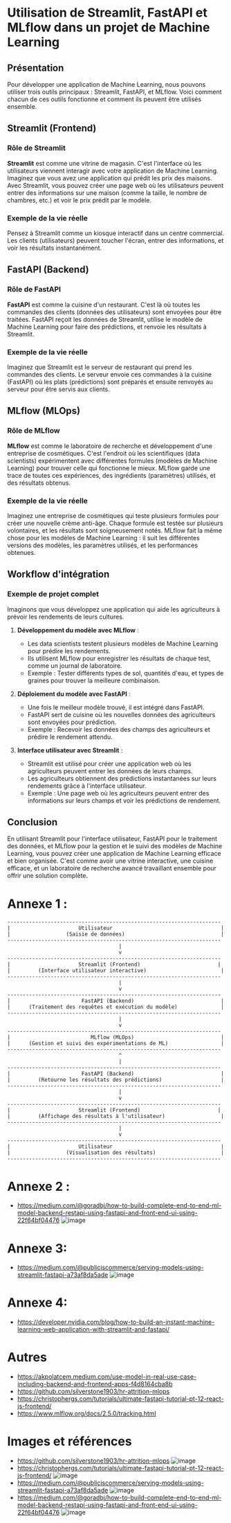 # Utilisation de Streamlit, FastAPI et MLflow dans un projet de Machine Learning

## Présentation

Pour développer une application de Machine Learning, nous pouvons utiliser trois outils principaux : Streamlit, FastAPI, et MLflow. Voici comment chacun de ces outils fonctionne et comment ils peuvent être utilisés ensemble.

## Streamlit (Frontend)

### Rôle de Streamlit

**Streamlit** est comme une vitrine de magasin. C'est l'interface où les utilisateurs viennent interagir avec votre application de Machine Learning. Imaginez que vous avez une application qui prédit les prix des maisons. Avec Streamlit, vous pouvez créer une page web où les utilisateurs peuvent entrer des informations sur une maison (comme la taille, le nombre de chambres, etc.) et voir le prix prédit par le modèle.

### Exemple de la vie réelle

Pensez à Streamlit comme un kiosque interactif dans un centre commercial. Les clients (utilisateurs) peuvent toucher l'écran, entrer des informations, et voir les résultats instantanément.

## FastAPI (Backend)

### Rôle de FastAPI

**FastAPI** est comme la cuisine d'un restaurant. C'est là où toutes les commandes des clients (données des utilisateurs) sont envoyées pour être traitées. FastAPI reçoit les données de Streamlit, utilise le modèle de Machine Learning pour faire des prédictions, et renvoie les résultats à Streamlit.

### Exemple de la vie réelle

Imaginez que Streamlit est le serveur de restaurant qui prend les commandes des clients. Le serveur envoie ces commandes à la cuisine (FastAPI) où les plats (prédictions) sont préparés et ensuite renvoyés au serveur pour être servis aux clients.

## MLflow (MLOps)

### Rôle de MLflow

**MLflow** est comme le laboratoire de recherche et développement d'une entreprise de cosmétiques. C'est l'endroit où les scientifiques (data scientists) expérimentent avec différentes formules (modèles de Machine Learning) pour trouver celle qui fonctionne le mieux. MLflow garde une trace de toutes ces expériences, des ingrédients (paramètres) utilisés, et des résultats obtenus.

### Exemple de la vie réelle

Imaginez une entreprise de cosmétiques qui teste plusieurs formules pour créer une nouvelle crème anti-âge. Chaque formule est testée sur plusieurs volontaires, et les résultats sont soigneusement notés. MLflow fait la même chose pour les modèles de Machine Learning : il suit les différentes versions des modèles, les paramètres utilisés, et les performances obtenues.

## Workflow d'intégration

### Exemple de projet complet

Imaginons que vous développez une application qui aide les agriculteurs à prévoir les rendements de leurs cultures.

1. **Développement du modèle avec MLflow** :
   - Les data scientists testent plusieurs modèles de Machine Learning pour prédire les rendements.
   - Ils utilisent MLflow pour enregistrer les résultats de chaque test, comme un journal de laboratoire.
   - Exemple : Tester différents types de sol, quantités d'eau, et types de graines pour trouver la meilleure combinaison.

2. **Déploiement du modèle avec FastAPI** :
   - Une fois le meilleur modèle trouvé, il est intégré dans FastAPI.
   - FastAPI sert de cuisine où les nouvelles données des agriculteurs sont envoyées pour prédiction.
   - Exemple : Recevoir les données des champs des agriculteurs et prédire le rendement attendu.

3. **Interface utilisateur avec Streamlit** :
   - Streamlit est utilisé pour créer une application web où les agriculteurs peuvent entrer les données de leurs champs.
   - Les agriculteurs obtiennent des prédictions instantanées sur leurs rendements grâce à l'interface utilisateur.
   - Exemple : Une page web où les agriculteurs peuvent entrer des informations sur leurs champs et voir les prédictions de rendement.

## Conclusion

En utilisant Streamlit pour l'interface utilisateur, FastAPI pour le traitement des données, et MLflow pour la gestion et le suivi des modèles de Machine Learning, vous pouvez créer une application de Machine Learning efficace et bien organisée. C'est comme avoir une vitrine interactive, une cuisine efficace, et un laboratoire de recherche avancé travaillant ensemble pour offrir une solution complète.

# Annexe 1 :

```
---------------------------------------------------------------------
|                      Utilisateur                                   |
|                  (Saisie de données)                               |
---------------------------------------------------------------------
                                    |
                                    v
---------------------------------------------------------------------
|                      Streamlit (Frontend)                         |
|         (Interface utilisateur interactive)                        |
---------------------------------------------------------------------
                                    |
                                    v
---------------------------------------------------------------------
|                       FastAPI (Backend)                            |
|      (Traitement des requêtes et exécution du modèle)              |
---------------------------------------------------------------------
                                    |
                                    v
---------------------------------------------------------------------
|                          MLflow (MLOps)                            |
|      (Gestion et suivi des expérimentations de ML)                 |
---------------------------------------------------------------------
                                    ^
                                    |
---------------------------------------------------------------------
|                       FastAPI (Backend)                            |
|         (Retourne les résultats des prédictions)                   |
---------------------------------------------------------------------
                                    |
                                    v
---------------------------------------------------------------------
|                      Streamlit (Frontend)                         |
|         (Affichage des résultats à l'utilisateur)                  |
---------------------------------------------------------------------
                                    |
                                    v
---------------------------------------------------------------------
|                      Utilisateur                                   |
|                  (Visualisation des résultats)                     |
---------------------------------------------------------------------
```
# Annexe 2 :
- https://medium.com/@goradbj/how-to-build-complete-end-to-end-ml-model-backend-restapi-using-fastapi-and-front-end-ui-using-22f64bf04476
![image](https://github.com/hrhouma/begining_IA_part1/assets/10111526/c261da4e-7fa2-460b-9d5f-31d5bf3a7426)

# Annexe 3: 
- https://medium.com/@publiciscommerce/serving-models-using-streamlit-fastapi-a73af8da5ade
![image](https://github.com/hrhouma/begining_IA_part1/assets/10111526/43bc6e5a-9940-40eb-b9cc-1bac19c3c525)



# Annexe 4:
- https://developer.nvidia.com/blog/how-to-build-an-instant-machine-learning-web-application-with-streamlit-and-fastapi/

# Autres
- https://akpolatcem.medium.com/use-model-in-real-use-case-including-backend-and-frontend-apps-f4d8164cba8b
- https://github.com/silverstone1903/hr-attrition-mlops
- https://christophergs.com/tutorials/ultimate-fastapi-tutorial-pt-12-react-js-frontend/
- https://www.mlflow.org/docs/2.5.0/tracking.html

# Images et références
- https://github.com/silverstone1903/hr-attrition-mlops
![image](https://github.com/hrhouma/begining_IA_part1/assets/10111526/c91e2558-ebf3-4ad8-9cbd-e3ab5431392f)
- https://christophergs.com/tutorials/ultimate-fastapi-tutorial-pt-12-react-js-frontend/
![image](https://github.com/hrhouma/begining_IA_part1/assets/10111526/9e050b9e-625a-408a-8e70-809bad619b7f)
- https://medium.com/@publiciscommerce/serving-models-using-streamlit-fastapi-a73af8da5ade
![image](https://github.com/hrhouma/begining_IA_part1/assets/10111526/29be32f7-c962-4684-8c7e-76c1094bcc9f)
- https://medium.com/@goradbj/how-to-build-complete-end-to-end-ml-model-backend-restapi-using-fastapi-and-front-end-ui-using-22f64bf04476
![image](https://github.com/hrhouma/begining_IA_part1/assets/10111526/e0b90506-7b69-4294-873b-22a6106aae12)





